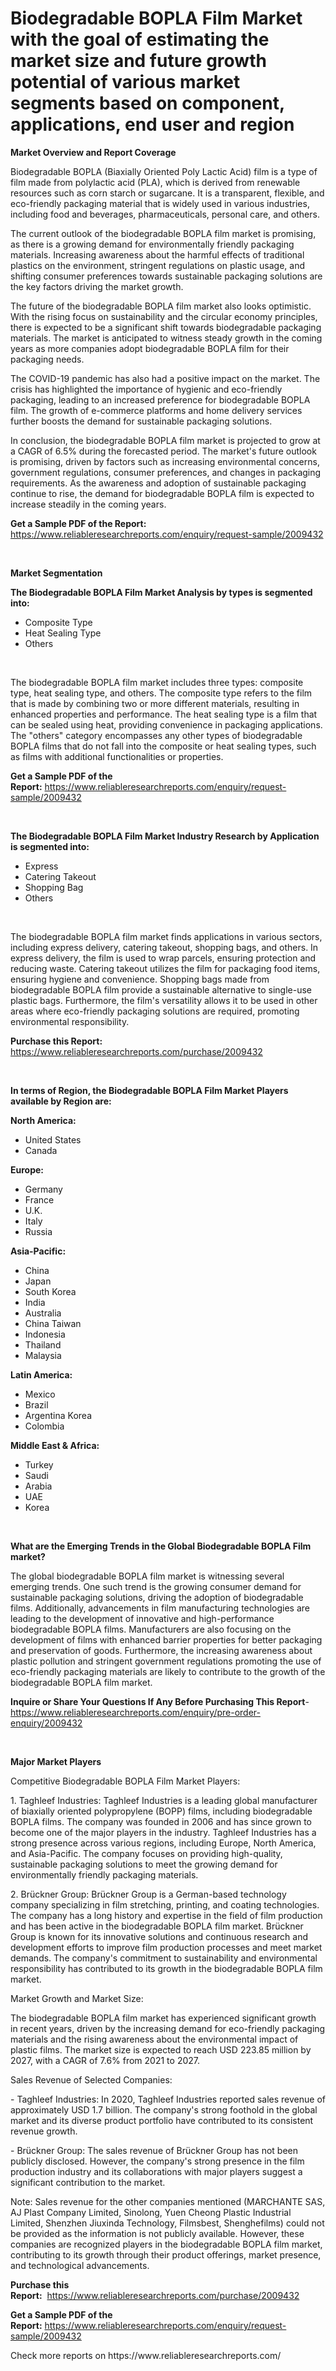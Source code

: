 <p><h1>Biodegradable BOPLA Film Market with the goal of estimating the market size and future growth potential of various market segments based on component, applications, end user and region</h1></p><p><strong>Market Overview and Report Coverage</strong></p>
<p><p>Biodegradable BOPLA (Biaxially Oriented Poly Lactic Acid) film is a type of film made from polylactic acid (PLA), which is derived from renewable resources such as corn starch or sugarcane. It is a transparent, flexible, and eco-friendly packaging material that is widely used in various industries, including food and beverages, pharmaceuticals, personal care, and others.</p><p>The current outlook of the biodegradable BOPLA film market is promising, as there is a growing demand for environmentally friendly packaging materials. Increasing awareness about the harmful effects of traditional plastics on the environment, stringent regulations on plastic usage, and shifting consumer preferences towards sustainable packaging solutions are the key factors driving the market growth.</p><p>The future of the biodegradable BOPLA film market also looks optimistic. With the rising focus on sustainability and the circular economy principles, there is expected to be a significant shift towards biodegradable packaging materials. The market is anticipated to witness steady growth in the coming years as more companies adopt biodegradable BOPLA film for their packaging needs.</p><p>The COVID-19 pandemic has also had a positive impact on the market. The crisis has highlighted the importance of hygienic and eco-friendly packaging, leading to an increased preference for biodegradable BOPLA film. The growth of e-commerce platforms and home delivery services further boosts the demand for sustainable packaging solutions.</p><p>In conclusion, the biodegradable BOPLA film market is projected to grow at a CAGR of 6.5% during the forecasted period. The market's future outlook is promising, driven by factors such as increasing environmental concerns, government regulations, consumer preferences, and changes in packaging requirements. As the awareness and adoption of sustainable packaging continue to rise, the demand for biodegradable BOPLA film is expected to increase steadily in the coming years.</p></p>
<p><strong>Get a Sample PDF of the Report:</strong> <a href="https://www.reliableresearchreports.com/enquiry/request-sample/2009432">https://www.reliableresearchreports.com/enquiry/request-sample/2009432</a></p>
<p>&nbsp;</p>
<p><strong>Market Segmentation</strong></p>
<p><strong>The Biodegradable BOPLA Film Market Analysis by types is segmented into:</strong></p>
<p><ul><li>Composite Type</li><li>Heat Sealing Type</li><li>Others</li></ul></p>
<p>&nbsp;</p>
<p><p>The biodegradable BOPLA film market includes three types: composite type, heat sealing type, and others. The composite type refers to the film that is made by combining two or more different materials, resulting in enhanced properties and performance. The heat sealing type is a film that can be sealed using heat, providing convenience in packaging applications. The "others" category encompasses any other types of biodegradable BOPLA films that do not fall into the composite or heat sealing types, such as films with additional functionalities or properties.</p></p>
<p><strong>Get a Sample PDF of the Report:</strong>&nbsp;<a href="https://www.reliableresearchreports.com/enquiry/request-sample/2009432">https://www.reliableresearchreports.com/enquiry/request-sample/2009432</a></p>
<p>&nbsp;</p>
<p><strong>The Biodegradable BOPLA Film Market Industry Research by Application is segmented into:</strong></p>
<p><ul><li>Express</li><li>Catering Takeout</li><li>Shopping Bag</li><li>Others</li></ul></p>
<p>&nbsp;</p>
<p><p>The biodegradable BOPLA film market finds applications in various sectors, including express delivery, catering takeout, shopping bags, and others. In express delivery, the film is used to wrap parcels, ensuring protection and reducing waste. Catering takeout utilizes the film for packaging food items, ensuring hygiene and convenience. Shopping bags made from biodegradable BOPLA film provide a sustainable alternative to single-use plastic bags. Furthermore, the film's versatility allows it to be used in other areas where eco-friendly packaging solutions are required, promoting environmental responsibility.</p></p>
<p><strong>Purchase this Report:</strong>&nbsp; <a href="https://www.reliableresearchreports.com/purchase/2009432">https://www.reliableresearchreports.com/purchase/2009432</a></p>
<p>&nbsp;</p>
<p><strong>In terms of Region, the Biodegradable BOPLA Film Market Players available by Region are:</strong></p>
<p>
    <p> <strong> North America: </strong>
        <ul>
            <li>United States</li>
            <li>Canada</li>
        </ul>
        </p> 
    <p> <strong> Europe: </strong>
        <ul>
            <li>Germany</li>
            <li>France</li>
            <li>U.K.</li>
            <li>Italy</li>
            <li>Russia</li>
        </ul>
        </p> 
    <p> <strong> Asia-Pacific: </strong>
        <ul>
            <li>China</li>
            <li>Japan</li>
            <li>South Korea</li>
            <li>India</li>
            <li>Australia</li>
            <li>China Taiwan</li>
            <li>Indonesia</li>
            <li>Thailand</li>
            <li>Malaysia</li>
        </ul>
        </p> 
    <p> <strong> Latin America: </strong>
        <ul>
            <li>Mexico</li>
            <li>Brazil</li>
            <li>Argentina Korea</li>
            <li>Colombia</li>
        </ul>
        </p> 
    <p> <strong> Middle East & Africa: </strong>
        <ul>
            <li>Turkey</li>
            <li>Saudi</li>
            <li>Arabia</li>
            <li>UAE</li>
            <li>Korea</li>
        </ul>
    </p>
    </p>
<p>&nbsp;</p>
<p><strong>What are the Emerging Trends in the Global Biodegradable BOPLA Film market?</strong></p>
<p><p>The global biodegradable BOPLA film market is witnessing several emerging trends. One such trend is the growing consumer demand for sustainable packaging solutions, driving the adoption of biodegradable films. Additionally, advancements in film manufacturing technologies are leading to the development of innovative and high-performance biodegradable BOPLA films. Manufacturers are also focusing on the development of films with enhanced barrier properties for better packaging and preservation of goods. Furthermore, the increasing awareness about plastic pollution and stringent government regulations promoting the use of eco-friendly packaging materials are likely to contribute to the growth of the biodegradable BOPLA film market.</p></p>
<p><strong>Inquire or Share Your Questions If Any Before Purchasing This Report</strong>- <a href="https://www.reliableresearchreports.com/enquiry/pre-order-enquiry/2009432">https://www.reliableresearchreports.com/enquiry/pre-order-enquiry/2009432</a></p>
<p>&nbsp;</p>
<p><strong>Major Market Players</strong></p>
<p><p>Competitive Biodegradable BOPLA Film Market Players:</p><p>1. Taghleef Industries: Taghleef Industries is a leading global manufacturer of biaxially oriented polypropylene (BOPP) films, including biodegradable BOPLA films. The company was founded in 2006 and has since grown to become one of the major players in the industry. Taghleef Industries has a strong presence across various regions, including Europe, North America, and Asia-Pacific. The company focuses on providing high-quality, sustainable packaging solutions to meet the growing demand for environmentally friendly packaging materials. </p><p>2. Brückner Group: Brückner Group is a German-based technology company specializing in film stretching, printing, and coating technologies. The company has a long history and expertise in the field of film production and has been active in the biodegradable BOPLA film market. Brückner Group is known for its innovative solutions and continuous research and development efforts to improve film production processes and meet market demands. The company's commitment to sustainability and environmental responsibility has contributed to its growth in the biodegradable BOPLA film market.</p><p>Market Growth and Market Size:</p><p>The biodegradable BOPLA film market has experienced significant growth in recent years, driven by the increasing demand for eco-friendly packaging materials and the rising awareness about the environmental impact of plastic films. The market size is expected to reach USD 223.85 million by 2027, with a CAGR of 7.6% from 2021 to 2027.</p><p>Sales Revenue of Selected Companies:</p><p>- Taghleef Industries: In 2020, Taghleef Industries reported sales revenue of approximately USD 1.7 billion. The company's strong foothold in the global market and its diverse product portfolio have contributed to its consistent revenue growth.</p><p>- Brückner Group: The sales revenue of Brückner Group has not been publicly disclosed. However, the company's strong presence in the film production industry and its collaborations with major players suggest a significant contribution to the market.</p><p>Note: Sales revenue for the other companies mentioned (MARCHANTE SAS, AJ Plast Company Limited, Sinolong, Yuen Cheong Plastic Industrial Limited, Shenzhen Jiuxinda Technology, Filmsbest, Shenghefilms) could not be provided as the information is not publicly available. However, these companies are recognized players in the biodegradable BOPLA film market, contributing to its growth through their product offerings, market presence, and technological advancements.</p></p>
<p><strong>Purchase this Report:</strong>&nbsp;&nbsp;<a href="https://www.reliableresearchreports.com/purchase/2009432">https://www.reliableresearchreports.com/purchase/2009432</a></p>
<p></p>
<p><strong>Get a Sample PDF of the Report:</strong>&nbsp;<a href="https://www.reliableresearchreports.com/enquiry/request-sample/2009432">https://www.reliableresearchreports.com/enquiry/request-sample/2009432</a></p>
<p>Check more reports on https://www.reliableresearchreports.com/</p>